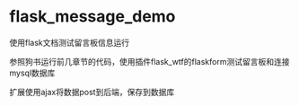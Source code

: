 # flask_message_demo
使用flask文档测试留言板信息运行

参照狗书运行前几章节的代码，使用插件flask_wtf的flaskform测试留言板和连接mysql数据库

扩展使用ajax将数据post到后端，保存到数据库
